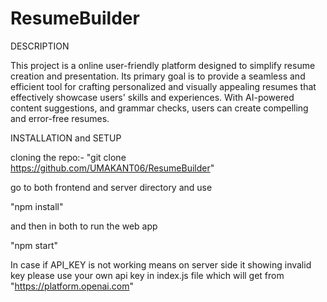 # ResumeBuilder

DESCRIPTION

This project is a online user-friendly platform designed to simplify resume creation and presentation. Its primary goal is to provide a seamless and efficient tool for crafting personalized and visually appealing resumes that effectively showcase users' skills and experiences. With  AI-powered content suggestions, and grammar checks, users can create compelling and error-free resumes.

INSTALLATION and SETUP

cloning the repo:-
"git clone https://github.com/UMAKANT06/ResumeBuilder"

go to both frontend and server directory and use

"npm install"

and then in both to run the web app

"npm start"


In case if API_KEY is not working means on server side it showing invalid key please use your own api key in index.js file which will get from "https://platform.openai.com"
